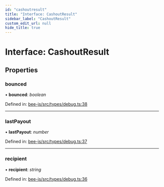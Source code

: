 ```yaml
---
id: "cashoutresult"
title: "Interface: CashoutResult"
sidebar_label: "CashoutResult"
custom_edit_url: null
hide_title: true
---
```


# Interface: CashoutResult

## Properties

### bounced

• **bounced**: *boolean*

Defined in: [bee-js/src/types/debug.ts:38](https://github.com/ethersphere/bee-js/blob/7dfd556/src/types/debug.ts#L38)

___

### lastPayout

• **lastPayout**: *number*

Defined in: [bee-js/src/types/debug.ts:37](https://github.com/ethersphere/bee-js/blob/7dfd556/src/types/debug.ts#L37)

___

### recipient

• **recipient**: *string*

Defined in: [bee-js/src/types/debug.ts:36](https://github.com/ethersphere/bee-js/blob/7dfd556/src/types/debug.ts#L36)
